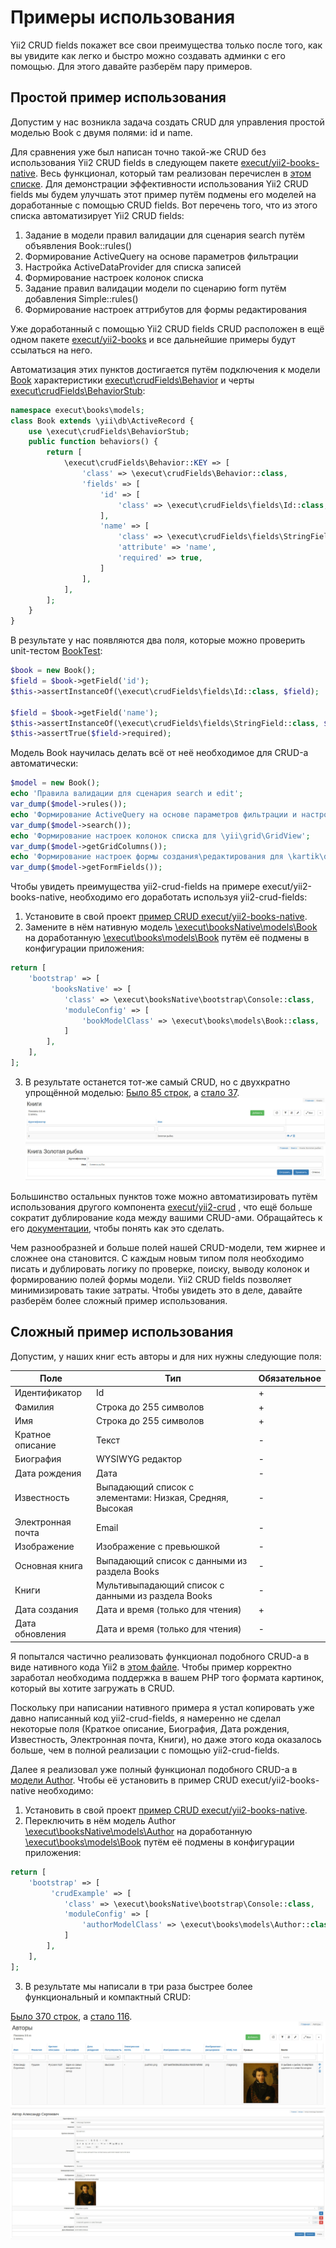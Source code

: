 # Примеры использования
Yii2 CRUD fields покажет все свои преимущества только после того, как вы увидите как легко и быстро можно создавать
админки с его помощью. Для этого давайте разберём пару примеров.

## Простой пример использования
Допустим у нас возникла задача создать CRUD для управления простой моделью Book с двумя полями: id и name.

Для сравнения уже был написан точно такой-же CRUD без использования Yii2 CRUD fields в следующем пакете
[execut/yii2-books-native](https://github.com/execut/yii2-books-native). Весь функционал, который там реализован 
перечислен в [этом списке](https://github.com/execut/yii2-books-native/blob/master/docs/guide-ru/implemented-functionality.md).
Для демонстрации эффективности использования Yii2 CRUD fields мы будем улучшать этот пример путём подмены его моделей на
доработанные с помощью CRUD fields.
Вот перечень того, что из этого списка автоматизирует Yii2 CRUD fields:
1. Задание в модели правил валидации для сценария search путём объявления Book::rules()
1. Формирование ActiveQuery на основе параметров фильтрации
1. Настройка ActiveDataProvider для списка записей
1. Формирование настроек колонок списка
1. Задание правил валидации модели по сценарию form путём добавления Simple::rules()
1. Формирование настроек аттрибутов для формы редактирования

Уже доработанный с помощью Yii2 CRUD fields CRUD расположен в ещё одном пакете [execut/yii2-books](https://github.com/execut/yii2-books)
и все дальнейшие примеры будут ссылаться на него.

Автоматизация этих пунктов достигается путём подключения к модели [Book](https://github.com/execut/yii2-books/blob/master/models/Book.php) характеристики
[execut\crudFields\Behavior](Behavior.php) и черты [execut\crudFields\BehaviorStub](BehaviorStub.php):
```php
namespace execut\books\models;
class Book extends \yii\db\ActiveRecord {
    use \execut\crudFields\BehaviorStub;
    public function behaviors() {
        return [
            \execut\crudFields\Behavior::KEY => [
                'class' => \execut\crudFields\Behavior::class,
                'fields' => [
                    'id' => [
                        'class' => \execut\crudFields\fields\Id::class,
                    ],
                    'name' => [
                        'class' => \execut\crudFields\fields\StringField::class,
                        'attribute' => 'name',
                        'required' => true,
                    ]
                ],
            ],
        ];
    }
}
```

В результате у нас появляются два поля, которые можно проверить unit-тестом [BookTest](https://github.com/execut/yii2-books/blob/master/tests/unit/models/BookTest.php):
```php
$book = new Book();
$field = $book->getField('id');
$this->assertInstanceOf(\execut\crudFields\fields\Id::class, $field);

$field = $book->getField('name');
$this->assertInstanceOf(\execut\crudFields\fields\StringField::class, $field);
$this->assertTrue($field->required);
```

Модель Book научилась делать всё от неё необходимое для CRUD-а автоматически:
```php
$model = new Book();
echo 'Правила валидации для сценария search и edit';
var_dump($model->rules());
echo 'Формирование ActiveQuery на основе параметров фильтрации и настройка ActiveDataProvider';
var_dump($model->search());
echo 'Формирование настроек колонок списка для \yii\grid\GridView';
var_dump($model->getGridColumns());
echo 'Формирование настроек формы создания\редактирования для \kartik\detail\DetailView';
var_dump($model->getFormFields());
```

Чтобы увидеть преимущества yii2-crud-fields на примере execut/yii2-books-native, необходимо его доработать используя yii2-crud-fields:
1. Установите в свой проект [пример CRUD execut/yii2-books-native](https://github.com/execut/yii2-books-native).
1. Замените в нём нативную модель [\execut\booksNative\models\Book](https://github.com/execut/yii2-books-native/blob/master/models/Book.php) на доработанную [\execut\books\models\Book](https://github.com/execut/yii2-books/blob/master/models/Book.php)
путём её подмены в конфигурации приложения:
```php
return [
    'bootstrap' => [
         'booksNative' => [
            'class' => \execut\booksNative\bootstrap\Console::class,
            'moduleConfig' => [
                'bookModelClass' => \execut\books\models\Book::class,
            ]
        ],
    ],
];
```
3. В результате останется тот-же самый CRUD, но с двухкратно упрощённой моделью:
[Было 85 строк](https://github.com/execut/yii2-books-native/blob/master/models/Book.php), а [стало 37](https://github.com/execut/yii2-books/blob/master/models/Book.php).
![Список книг](https://raw.githubusercontent.com/execut/yii2-crud/master/docs/guide-ru/i/books-list.jpg)
![Форма редактирования книг](https://raw.githubusercontent.com/execut/yii2-crud/master/docs/guide-ru/i/books-form.jpg)

Большинство остальных пунктов тоже можно автоматизировать путём использования другого компонента [execut/yii2-crud](https://github.com/execut/yii2-crud)
, что ещё больше сократит дублирование кода между вашими CRUD-ами. Обращайтесь к его [документации](https://github.com/execut/yii2-crud), чтобы понять как это сделать.

Чем разнообразней и больше полей нашей CRUD-модели, тем жирнее и сложнее она становится. С каждым новым типом поля необходимо
писать и дублировать логику по проверке, поиску, выводу колонок и формированию полей формы модели. Yii2 CRUD fields позволяет
минимизировать такие затраты. Чтобы увидеть это в деле, давайте разберём более сложный пример использования.

## Сложный пример использования
Допустим, у наших книг есть авторы и для них нужны следующие поля:

Поле | Тип | Обязательное
-----|-----|-------------
Идентификатор | Id | +
Фамилия | Строка до 255 символов | +
Имя | Строка до 255 символов | +
Кратное описание| Текст | -
Биография|WYSIWYG редактор |  -
Дата рождения|Дата|-
Известность| Выпадающий список с элементами: Низкая, Средняя, Высокая|-
Электронная почта|Email|-
Изображение|Изображение с превьюшкой|-
Основная книга|Выпадающий список с данными из раздела Books|-
Книги|Мультивыпадающий список с данными из раздела Books|-
Дата создания|Дата и время (только для чтения)|+
Дата обновления|Дата и время (только для чтения)|-

Я попытался частично реализовать функционал подобного CRUD-a в виде нативного кода Yii2 в
[этом файле](https://github.com/execut/yii2-books-native/blob/master/models/Author.php).
Чтобы пример корректно заработал необходима поддержка в вашем PHP того формата картинок, который вы хотите загружать в CRUD.

Поскольку при написании нативного примера я устал копировать уже давно написанный код yii2-crud-fields, я намеренно
не сделал некоторые поля (Краткое описание, Биография, Дата рождения, Известность, Электронная почта, Книги), но даже этого кода оказалось больше,
чем в полной реализации с помощью yii2-crud-fields.

Далее я реализовал уже полный функционал подобного CRUD-а в [модели Author](https://github.com/execut/yii2-books/blob/master/models/Author.php). Чтобы её
установить в пример CRUD execut/yii2-books-native необходимо:
1. Установить в свой проект [пример CRUD execut/yii2-books-native](https://github.com/execut/yii2-books-native).
1. Переключить в нём модель Author [\execut\booksNative\models\Author](https://github.com/execut/yii2-books-native/blob/master/models/Author.php) на доработанную [\execut\books\models\Book](https://github.com/execut/yii2-books/blob/master/models/Author.php)
путём её подмены в конфигурации приложения:
```php
return [
    'bootstrap' => [
         'crudExample' => [
            'class' => \execut\booksNative\bootstrap\Console::class,
            'moduleConfig' => [
                'authorModelClass' => \execut\books\models\Author::class,
            ]
        ],
    ],
];
```
3. В результате мы написали в три раза быстрее более функциональный и компактный CRUD:

[Было 370 строк](https://github.com/execut/yii2-books-native/blob/master/models/Author.php), а [стало 116](https://github.com/execut/yii2-books/blob/master/models/Author.php).
![Список авторов](https://raw.githubusercontent.com/execut/yii2-crud/master/docs/guide-ru/i/authors-list.jpg)
![Форма редактирования авторов](https://raw.githubusercontent.com/execut/yii2-crud/master/docs/guide-ru/i/authors-form.jpg)

